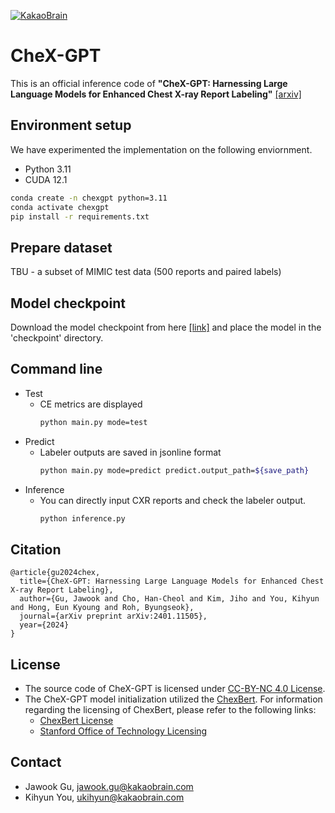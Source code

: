 [![KakaoBrain](https://img.shields.io/badge/kakao-brain-ffcd00.svg)](http://kakaobrain.com/)

# CheX-GPT
This is an official inference code of **"CheX-GPT: Harnessing Large Language Models for Enhanced Chest X-ray Report Labeling"** [[arxiv]](https://arxiv.org/)

## Environment setup
We have experimented the implementation on the following enviornment.
- Python 3.11
- CUDA 12.1
```bash
conda create -n chexgpt python=3.11
conda activate chexgpt
pip install -r requirements.txt
```

## Prepare dataset
TBU - a subset of MIMIC test data (500 reports and paired labels)

## Model checkpoint
Download the model checkpoint from here [[link]](https://twg.kakaocdn.net/brainrepo/models/CheX-GPT/model_mixed.ckpt) and place the model in the 'checkpoint' directory.


## Command line
* Test 
  * CE metrics are displayed
      ```bash
      python main.py mode=test
      ```
* Predict 
  * Labeler outputs are saved in jsonline format
      ```bash
      python main.py mode=predict predict.output_path=${save_path}
      ```
* Inference
  * You can directly input CXR reports and check the labeler output.
    ```bash
    python inference.py
    ```
  
## Citation
```
@article{gu2024chex,
  title={CheX-GPT: Harnessing Large Language Models for Enhanced Chest X-ray Report Labeling},
  author={Gu, Jawook and Cho, Han-Cheol and Kim, Jiho and You, Kihyun and Hong, Eun Kyoung and Roh, Byungseok},
  journal={arXiv preprint arXiv:2401.11505},
  year={2024}
}
```

## License
- The source code of CheX-GPT is licensed under [CC-BY-NC 4.0 License](https://creativecommons.org/licenses/by-nc/4.0/).
- The CheX-GPT model initialization utilized the [ChexBert](https://github.com/stanfordmlgroup/CheXbert). For information regarding the licensing of ChexBert, please refer to the following links:
  - [ChexBert License](https://github.com/stanfordmlgroup/CheXbert/blob/master/LICENSE.pdf)
  - [Stanford Office of Technology Licensing](http://techfinder2.stanford.edu/technology_detail.php?ID=43869)

## Contact
- Jawook Gu, [jawook.gu@kakaobrain.com](jawook.gu@kakaobrain.com)
- Kihyun You, [ukihyun@kakaobrain.com](ukihyun@kakaobrain.com)  